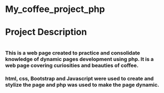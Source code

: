 # My_coffee_project_php
<h1> Project Description<h1>
<h3> This is a web page created to practice and consolidate knowledge of dynamic pages development using php. It is a web page covering curiosities and beauties of coffee.<h3>
<h3> html, css, Bootstrap and Javascript were used to create and stylize the page and php was used to make the page dynamic.<h3>
